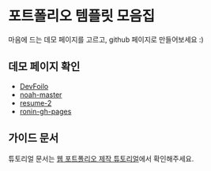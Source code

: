 # 포트폴리오 템플릿 모음집
마음에 드는 데모 페이지를 고르고, github 페이지로 만들어보세요 :)

## 데모 페이지 확인
- [DevFoilo](https://kjj0513.github.io/Kimjeongjin/devfolio-master/)
- [noah-master](https://kjj0513.github.io/Kimjeongjin/noah-master/)
- [resume-2](https://kjj0513.github.io/Kimjeongjin/resume-2-master/)
- [ronin-gh-pages](https://kjj0513.github.io/Kimjeongjin/ronin-gh-pages/)

## 가이드 문서

튜토리얼 문서는 [웹 포트폴리오 제작 튜토리얼](https://www.notion.so/cucus/85e3bec77d904f1fa282cec4756232c3)에서 확인해주세요.
